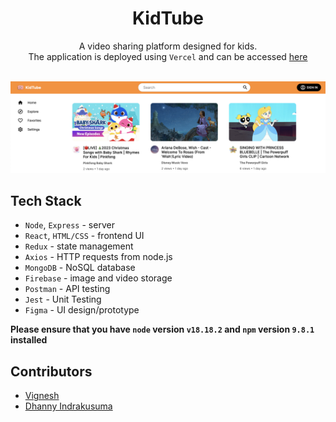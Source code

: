 <div align="center">

# KidTube        
A video sharing platform designed for kids. 
<br/>
The application is deployed using `Vercel` and can be accessed [here](https://kidtube-frontend.vercel.app/)

<br/>
<img src="./frontend/src/img/kidtube.png" alt="KidTube">
</div>

## Tech Stack
* `Node`, `Express` - server
* `React`, `HTML/CSS` - frontend UI
* `Redux` - state management
* `Axios` - HTTP requests from node.js
* `MongoDB` - NoSQL database
* `Firebase` - image and video storage
* `Postman` - API testing
* `Jest` - Unit Testing
* `Figma` - UI design/prototype

**Please ensure that you have `node` version `v18.18.2` and `npm` version `9.8.1` installed**

## Contributors
* [Vignesh](https://github.com/Vignesh0404)
* [Dhanny Indrakusuma](https://github.com/dhannywi)

